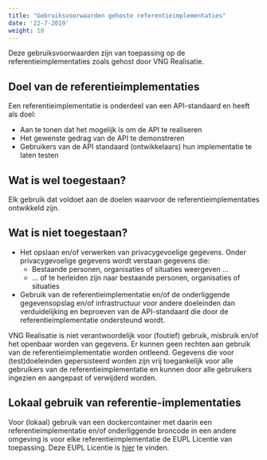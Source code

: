 ```yaml
---
title: "Gebruiksvoorwaarden gehoste referentieimplementaties"
date: '22-7-2019'
weight: 10
---
```


Deze gebruiksvoorwaarden zijn van toepassing op de referentieimplementaties zoals gehost door VNG Realisatie.

## Doel van de referentieimplementaties

Een referentieimplementatie is onderdeel van een API-standaard en heeft als doel:
* Aan te tonen dat het mogelijk is om de API te realiseren
* Het gewenste gedrag van de API te demonstreren
* Gebruikers van de API standaard (ontwikkelaars) hun implementatie te laten testen

## Wat is wel toegestaan?

Elk gebruik dat voldoet aan de doelen waarvoor de referentieimplementaties ontwikkeld zijn.

## Wat is niet toegestaan?

* Het opslaan en/of verwerken van privacygevoelige gegevens. Onder privacygevoelige gegevens wordt verstaan gegevens die:
  * Bestaande personen, organisaties of situaties weergeven ...
  * ... of te herleiden zijn naar bestaande personen, organisaties of situaties  
* Gebruik van de referentieimplementatie en/of de onderliggende gegevensopslag en/of infrastructuur voor andere doeleinden dan verduidelijking en beproeven van de API-standaard die door de referentieimplementatie ondersteund wordt.

VNG Realisatie is niet verantwoordelijk voor (foutief) gebruik, misbruik en/of het openbaar worden van gegevens. Er kunnen geen rechten aan gebruik van de referentieimplementatie worden ontleend. Gegevens die voor (test)doeleinden gepersisteerd worden zijn vrij toegankelijk voor alle gebruikers van de referentieimplementatie en kunnen door alle gebruikers ingezien en aangepast of verwijderd worden.

## Lokaal gebruik van referentie-implementaties

Voor (lokaal) gebruik van een dockercontainer met daarin een referentieimplementatie en/of onderliggende broncode in een andere omgeving is voor elke referentieimplementatie de EUPL Licentie van toepassing. Deze EUPL Licentie is [hier](https://github.com/VNG-Realisatie/gemma-zaken/blob/master/LICENCE.md) te vinden.
